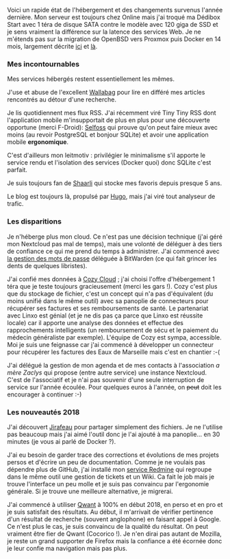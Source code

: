 <!-- title: Bilan hébergement 2018 -->
<!-- category: Hébergement -->
<!-- tag: planet -->

Voici un rapide état de l'hébergement et des changements survenus l'année dernière. Mon serveur est toujours chez Online mais j'ai troqué ma Dédibox Start avec 1 téra de disque SATA contre le modèle avec 120 giga de SSD et je sens vraiment la différence sur la latence des services Web. Je ne m'étends pas sur la migration de OpenBSD vers Proxmox puis Docker en 14 mois, largement décrite [ici](/2018/hebergement-et-taille-de-containers) et [là](/2018/retour-sur-la-migration-vers-docker). 

### Mes incontournables 

Mes services hébergés restent essentiellement les mêmes. 

J'use et abuse de l'excellent [Wallabag](https://wallabag.org) pour lire en différé mes articles rencontrés au détour d'une recherche.

Je lis quotidiennent mes flux RSS. J'ai récemment viré Tiny Tiny RSS dont l'application mobile m'insupportait de plus en plus pour une découverte opportune (merci F-Droid): [Selfoss](https://selfoss.aditu.de/) qui prouve qu'on peut faire mieux avec moins (au revoir PostgreSQL et bonjour SQLite) et avoir une application mobile **ergonomique**. 

C'est d'ailleurs mon leitmotiv : privilégier le minimalisme s'il apporte le service rendu et l'isolation des services (Docker quoi) donc SQLite c'est parfait. 

Je suis toujours fan de [Shaarli](https://sebsauvage.net/wiki/doku.php?id=php:shaarli) qui stocke mes favoris depuis presque 5 ans. 

Le blog est toujours là, propulsé par [Hugo](https://gohugo.io/), mais j'ai viré tout analyseur de trafic.

### Les disparitions

Je n'héberge plus mon cloud. Ce n'est pas une décision technique (j'ai géré mon Nextcloud pas mal de temps), mais une volonté de déléguer à des tiers de confiance ce qui me prend du temps à administrer. J'ai commencé avec [la gestion des mots de passe](https://blogduyax.madyanne.fr/2018/les-mots-de-passe/) déléguée à BitWarden (ce qui fait grincer les dents  de quelques libristes). 

J'ai confié mes données à [Cozy Cloud](https://cozy.io) ; j'ai choisi l'offre d'hébergement 1 téra que je teste toujours gracieusement (merci les gars !). Cozy c'est plus que du stockage de fichier, c'est un concept qui n'a pas d'équivalent (du moins unifié dans le même outil) avec sa panoplie de connecteurs pour récupérer ses factures et ses remboursements de santé. Le partenariat avec Linxo est génial (et je ne dis pas ça parce que Linxo est réussite locale) car il apporte une analyse des données et effectue des rapprochements intelligents (un remboursement de sécu et le paiement du médecin généraliste par exemple). L'équipe de Cozy est sympa, accessible. Moi je suis une feignasse car j'ai commencé à développer un connecteur pour récupérer les factures des Eaux de Marseille mais c'est en chantier :-(    

J'ai délégué la gestion de mon agenda et de mes contacts à l'association *a mère Zaclys* qui propose (entre autre service) une instance Nextcloud. C'est de l'associatif et je n'ai pas souvenir d'une seule interruption de service sur l'année écoulée. Pour quelques euros à l'année, on ~~peut~~ doit les encourager à continuer :-)  

### Les nouveautés 2018

J'ai découvert [Jirafeau](https://gitlab.com/mojo42/Jirafeau) pour partager simplement des fichiers. Je ne l'utilise pas beaucoup mais j'ai aimé l'outil donc je l'ai ajouté à ma panoplie... en 30 minutes (je vous ai parlé de Docker ?).

J'ai eu besoin de garder trace des corrections et évolutions de mes projets persos et d'écrire un peu de documentation. Comme je ne voulais pas dépendre plus de GitHub, j'ai installé mon [service Redmine](https://www.redmine.org/) qui regroupe dans le même outil une gestion de tickets et un Wiki. Ca fait le job mais je trouve l'interface un peu molle et je suis pas convaincu par l'ergonomie générale. Si je trouve une meilleure alternative, je migrerai. 

J'ai commencé à utiliser [Qwant](https://www.qwant.com) à 100% en début 2018, en perso et en pro et je suis satisfait des résultats. Au début, il m'arrivait de vérifier pertinence d'un résultat de recherche (souvent anglophone) en faisant appel à Google. Ce n'est plus le cas, je suis convaincu de la qualité du résultat. On peut vraiment être fier de Qwant (Cocorico !). Je n'en dirai pas autant de Mozilla, je reste un grand supporter de Firefox mais la confiance a été écornée donc je leur confie ma navigation mais pas plus. 
